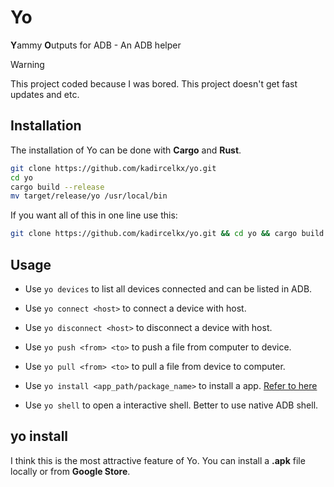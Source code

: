 # Yo

**Y**ammy **O**utputs for ADB - An ADB helper

> [!WARNING]
> This project coded because I was bored. This project doesn't get fast updates and etc. 

## Installation
The installation of Yo can be done with **Cargo** and **Rust**.

```bash
git clone https://github.com/kadircelkx/yo.git
cd yo
cargo build --release 
mv target/release/yo /usr/local/bin
```

If you want all of this in one line use this:

```bash
git clone https://github.com/kadircelkx/yo.git && cd yo && cargo build --release && mv target/release/yo /usr/local/bin
```

## Usage

- Use `yo devices` to list all devices connected and can be listed in ADB.

- Use `yo connect <host>` to connect a device with host.

- Use `yo disconnect <host>` to disconnect a device with host.

- Use `yo push <from> <to>` to push a file from computer to device.

- Use `yo pull <from> <to>` to pull a file from device to computer.

- Use `yo install <app_path/package_name>` to install a app. [Refer to here](https://github.com/kadircelkx/yo/blob/master/README.md#yo-install)

- Use `yo shell` to open a interactive shell. Better to use native ADB shell.

## yo install
I think this is the most attractive feature of Yo. You can install a **.apk** file locally or from **Google Store**.

